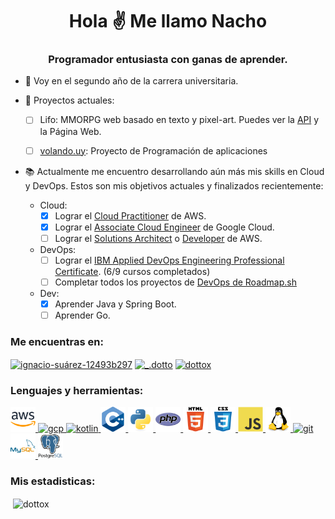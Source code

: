 <h1 align="center">Hola ✌️ Me llamo Nacho</h1>
<h3 align="center">Programador entusiasta con ganas de aprender.</h3>

- 📖 Voy en el segundo año de la carrera universitaria.
  
- 🌱 Proyectos actuales:
  - [ ] Lifo: MMORPG web basado en texto y pixel-art. Puedes ver la [API](https://github.com/dottox/Lifo-API) y la Página Web.
  - [ ] [volando.uy](https://github.com/volando-uy): Proyecto de Programación de aplicaciones
 

- 📚 Actualmente me encuentro desarrollando aún más mis skills en Cloud y DevOps. Estos son mis objetivos actuales y finalizados recientemente:
  - Cloud:
    - [X] Lograr el [Cloud Practitioner](https://www.credly.com/badges/8e519882-77f2-475e-a11d-afbc2a0c10fe/) de AWS.
    - [X] Lograr el [Associate Cloud Engineer](https://www.credly.com/badges/e3ed22c5-1eef-4ace-a218-b8ebd89e65fd/) de Google Cloud.
    - [ ] Lograr el [Solutions Architect](https://aws.amazon.com/certification/certified-solutions-architect-associate/) o [Developer](https://aws.amazon.com/certification/certified-developer-associate/) de AWS.
  - DevOps:
    - [ ] Lograr el [IBM Applied DevOps Engineering Professional Certificate](https://coursera.org/professional-certificates/ibm-applied-devops-engineering). (6/9 cursos completados)
    - [ ] Completar todos los proyectos de [DevOps de Roadmap.sh](https://roadmap.sh/devops/projects)
  - Dev:
    - [X] Aprender Java y Spring Boot.
    - [ ] Aprender Go.

<h3 align="left">Me encuentras en:</h3>
<p align="left">
<a href="https://linkedin.com/in/ignacio-suárez-12493b297" target="blank"><img align="center" src="https://raw.githubusercontent.com/rahuldkjain/github-profile-readme-generator/master/src/images/icons/Social/linked-in-alt.svg" alt="ignacio-suárez-12493b297" height="30" width="40" /></a>
<a href="https://instagram.com/_.dotto" target="blank"><img align="center" src="https://raw.githubusercontent.com/rahuldkjain/github-profile-readme-generator/master/src/images/icons/Social/instagram.svg" alt="_.dotto" height="30" width="40" /></a>
<a href="https://www.leetcode.com/dottox" target="blank"><img align="center" src="https://raw.githubusercontent.com/rahuldkjain/github-profile-readme-generator/master/src/images/icons/Social/leet-code.svg" alt="dottox" height="30" width="40" /></a>
</p>

<h3 align="left">Lenguajes y herramientas:</h3>
<p align="left"> <a href="https://aws.amazon.com" target="_blank" rel="noreferrer"> <img src="https://raw.githubusercontent.com/devicons/devicon/master/icons/amazonwebservices/amazonwebservices-original-wordmark.svg" alt="aws" width="40" height="40"/> </a><a href="https://cloud.google.com" target="_blank" rel="noreferrer"> <img src="https://www.vectorlogo.zone/logos/google_cloud/google_cloud-icon.svg" alt="gcp" width="40" height="40"/> </a> <a href="https://kotlinlang.org" target="_blank" rel="noreferrer"> <img src="https://www.vectorlogo.zone/logos/kotlinlang/kotlinlang-icon.svg" alt="kotlin" width="40" height="40"/> </a><a href="https://www.w3schools.com/cpp/" target="_blank" rel="noreferrer"> <img src="https://raw.githubusercontent.com/devicons/devicon/master/icons/cplusplus/cplusplus-original.svg" alt="cplusplus" width="40" height="40"/> </a><a href="https://www.python.org" target="_blank" rel="noreferrer"> <img src="https://raw.githubusercontent.com/devicons/devicon/master/icons/python/python-original.svg" alt="python" width="40" height="40"/> </a> <a href="https://www.php.net" target="_blank" rel="noreferrer"> <img src="https://raw.githubusercontent.com/devicons/devicon/master/icons/php/php-original.svg" alt="php" width="40" height="40"/> </a>  <a href="https://www.w3.org/html/" target="_blank" rel="noreferrer"> <img src="https://raw.githubusercontent.com/devicons/devicon/master/icons/html5/html5-original-wordmark.svg" alt="html5" width="40" height="40"/> </a><a href="https://www.w3schools.com/css/" target="_blank" rel="noreferrer"> <img src="https://raw.githubusercontent.com/devicons/devicon/master/icons/css3/css3-original-wordmark.svg" alt="css3" width="40" height="40"/> </a><a href="https://developer.mozilla.org/en-US/docs/Web/JavaScript" target="_blank" rel="noreferrer"> <img src="https://raw.githubusercontent.com/devicons/devicon/master/icons/javascript/javascript-original.svg" alt="javascript" width="40" height="40"/> </a> <a href="https://www.linux.org/" target="_blank" rel="noreferrer"> <img src="https://raw.githubusercontent.com/devicons/devicon/master/icons/linux/linux-original.svg" alt="linux" width="40" height="40"/> </a> <a href="https://git-scm.com/" target="_blank" rel="noreferrer"> <img src="https://www.vectorlogo.zone/logos/git-scm/git-scm-icon.svg" alt="git" width="40" height="40"/> </a> <a href="https://www.mysql.com/" target="_blank" rel="noreferrer"> <img src="https://raw.githubusercontent.com/devicons/devicon/master/icons/mysql/mysql-original-wordmark.svg" alt="mysql" width="40" height="40"/> </a> <a href="https://www.postgresql.org" target="_blank" rel="noreferrer"> <img src="https://raw.githubusercontent.com/devicons/devicon/master/icons/postgresql/postgresql-original-wordmark.svg" alt="postgresql" width="40" height="40"/> </a> 

<h3 align="left">Mis estadisticas:</h3>
<p>&nbsp;<img align="center" src="https://github-readme-stats.vercel.app/api?username=dottox&show_icons=true&theme=dark&locale=en" alt="dottox" /></p>

